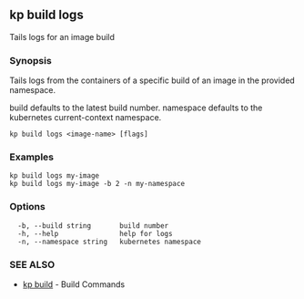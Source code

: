 ## kp build logs

Tails logs for an image build

### Synopsis

Tails logs from the containers of a specific build of an image in the provided namespace.

build defaults to the latest build number.
namespace defaults to the kubernetes current-context namespace.

```
kp build logs <image-name> [flags]
```

### Examples

```
kp build logs my-image
kp build logs my-image -b 2 -n my-namespace
```

### Options

```
  -b, --build string       build number
  -h, --help               help for logs
  -n, --namespace string   kubernetes namespace
```

### SEE ALSO

* [kp build](kp_build.md)	 - Build Commands

